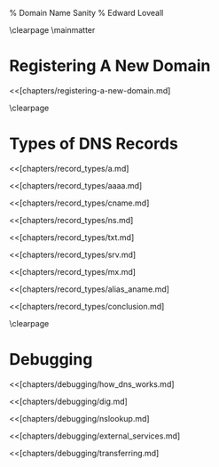 % Domain Name Sanity
% Edward Loveall

\clearpage
\mainmatter

# Registering A New Domain

<<[chapters/registering-a-new-domain.md]

\clearpage

# Types of DNS Records

<<[chapters/record_types/a.md]

<<[chapters/record_types/aaaa.md]

<<[chapters/record_types/cname.md]

<<[chapters/record_types/ns.md]

<<[chapters/record_types/txt.md]

<<[chapters/record_types/srv.md]

<<[chapters/record_types/mx.md]

<<[chapters/record_types/alias_aname.md]

<<[chapters/record_types/conclusion.md]

\clearpage

# Debugging

<<[chapters/debugging/how_dns_works.md]

<<[chapters/debugging/dig.md]

<<[chapters/debugging/nslookup.md]

<<[chapters/debugging/external_services.md]

<<[chapters/debugging/transferring.md]
